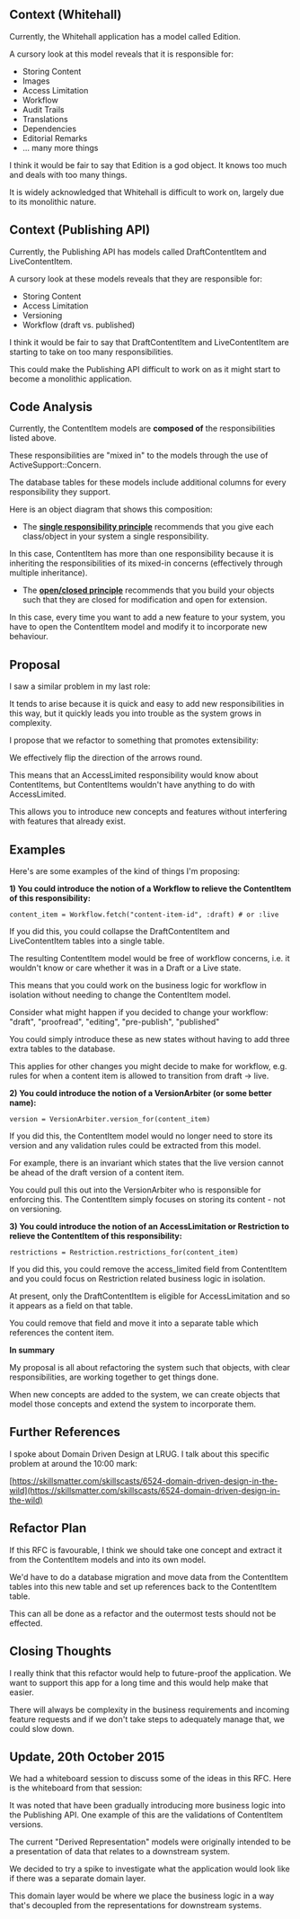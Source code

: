 ## Context (Whitehall)

Currently, the Whitehall application has a model called Edition.

A cursory look at this model reveals that it is responsible for:

- Storing Content
- Images
- Access Limitation
- Workflow
- Audit Trails
- Translations
- Dependencies
- Editorial Remarks
- ... many more things

I think it would be fair to say that Edition is a god object.&nbsp;It knows too much and deals with too many things.

It is widely acknowledged that Whitehall is difficult to work on, largely due to its monolithic nature.

## Context (Publishing API)

Currently, the Publishing API has models called DraftContentItem and LiveContentItem.

A cursory look at these models reveals that they are responsible for:

- Storing Content
- Access Limitation
- Versioning
- Workflow (draft vs. published)

I think it would be fair to say that DraftContentItem and LiveContentItem are starting to take on too many responsibilities.

This could make the Publishing API difficult to work on as it might start to become a monolithic application.

## Code Analysis

Currently, the ContentItem models are **composed of** the responsibilities listed above.

These responsibilities are "mixed in" to the models through the use of ActiveSupport::Concern.

The database tables for these models include additional columns for every responsibility they support.

Here is an object diagram that shows this composition:

- The **[single responsibility principle](https://en.wikipedia.org/wiki/Single_responsibility_principle)** recommends that you give each class/object in your system a single responsibility.

In this case, ContentItem has more than one responsibility because it is inheriting the responsibilities of its mixed-in concerns (effectively through multiple inheritance).

- The **[open/closed principle](https://en.wikipedia.org/wiki/Open/closed_principle)** recommends that you build your objects such that they are closed for modification and open for extension.

In this case, every time you want to add a new feature to your system, you have to open the ContentItem model and modify it to incorporate new behaviour.

## Proposal

I saw a similar problem in my last role:

It tends to arise because it is quick and easy to add new responsibilities in this way, but it quickly leads you into trouble as the system grows in complexity.

I propose that we refactor to something that promotes extensibility:

We effectively flip the direction of the arrows round.

This means that an AccessLimited responsibility would know about ContentItems, but ContentItems wouldn't have anything to do with AccessLimited.

This allows you to introduce new concepts and features without interfering with features that already exist.

## Examples

Here's are some examples of the kind of things I'm proposing:

**1) You could introduce the notion of a Workflow to relieve the ContentItem of this responsibility:**

```
content_item = Workflow.fetch("content-item-id", :draft) # or :live
```

If you did this, you could collapse the DraftContentItem and LiveContentItem tables into a single table.

The resulting ContentItem model would be free of workflow concerns, i.e. it wouldn't know or care whether it was in a Draft or a Live state.

This means that you could work on the business logic for workflow in isolation without needing to change the ContentItem model.

Consider what might happen if you decided to change your workflow: "draft", "proofread", "editing", "pre-publish", "published"

You could simply introduce these as new states without having to add three extra tables to the database.

This applies for other changes you might decide to make for workflow, e.g. rules for when a content item is allowed to transition from draft -\> live.

**2) You could introduce the notion of a VersionArbiter (or some better name):**

```
version = VersionArbiter.version_for(content_item)
```

If you did this, the ContentItem model would no longer need to store its version and any validation rules could be extracted from this model.

For example, there is an invariant which states that the live version cannot be ahead of the draft version of a content item.

You could pull this out into the VersionArbiter who is responsible for enforcing this. The ContentItem simply focuses on storing its content - not on versioning.

**3) You could introduce the notion of an AccessLimitation or Restriction to relieve the ContentItem of this responsibility:**

```
restrictions = Restriction.restrictions_for(content_item)
```

If you did this, you could remove the access\_limited field from ContentItem and you could focus on Restriction related business logic in isolation.

At present, only the DraftContentItem is eligible for AccessLimitation and so it appears as a field on that table.

You could remove that field and move it into a separate table which references the content item.

**In summary**

My proposal is all about refactoring the system such that objects, with clear responsibilities, are working together to get things done.

When new concepts are added to the system, we can create objects that model those concepts and extend the system to incorporate them.

## Further References

I spoke about Domain Driven Design at LRUG. I talk about this specific problem at around the 10:00 mark:

[https://skillsmatter.com/skillscasts/6524-domain-driven-design-in-the-wild](https://skillsmatter.com/skillscasts/6524-domain-driven-design-in-the-wild)

## Refactor Plan

If this RFC is favourable, I think we should take one concept and extract it from the ContentItem models and into its own model.

We'd have to do a database migration and move data from the ContentItem tables into this new table and set up references back to the ContentItem table.

This can all be done as a refactor and the outermost tests should not be effected.

## Closing Thoughts

I really think that this refactor would help to future-proof the application. We want to support this app for a long time and this would help make that easier.

There will always be complexity in the business requirements and incoming feature requests and if we don't take steps to adequately manage that, we could slow down.

## Update, 20th October 2015

We had a whiteboard session to discuss some of the ideas in this RFC. Here is the whiteboard from that session:

It was noted that have been gradually introducing more business logic into the Publishing API. One example of this are the validations of ContentItem versions.

The current "Derived Representation" models were originally intended to be a presentation of data that relates to a downstream system.

We decided to try a spike to investigate what the application would look like if there was a separate domain layer.

This domain layer would be where we place the business logic in a way that's decoupled from the representations for downstream systems.

